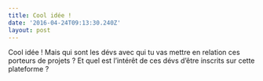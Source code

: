 ```yaml
---
title: Cool idée !
date: '2016-04-24T09:13:30.240Z'
layout: post
---
```

Cool idée ! Mais qui sont les dévs avec qui tu vas mettre en relation ces porteurs de projets ? Et quel est l’intérêt de ces dévs d’être inscrits sur cette plateforme ?
